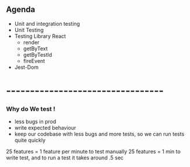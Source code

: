 ## Agenda

- Unit and integration testing
- Unit Testing
- Testing Library React
    - render
    - getByText
    - getByTestId
    - fireEvent
- Jest-Dom


# ---------------------------------

### Why do We test !

- less bugs in prod
- write expected behaviour
- keep our codebase with less bugs and more tests, so we can run tests quite quickly

25 features = 1  feature per minute to test manually
25 features = 1 min to write test, and to run a test it takes around .5 sec




